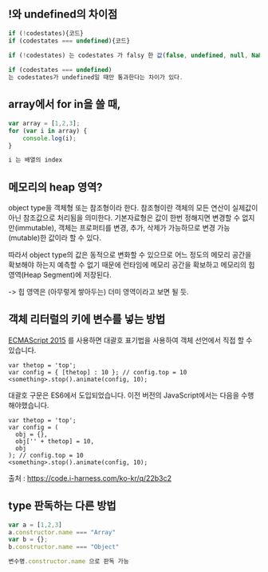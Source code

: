 ## !와 undefined의 차이점

```javascript
if (!codestates){코드}
if (codestates === undefined){코드}

if (!codestates) 는 codestates 가 falsy 한 값(false, undefined, null, NaN, 0, ‘’, "") 일 때 조건을 통과하고, 
    
if (codestates === undefined) 
는 codestates가 undefined일 때만 통과한다는 차이가 있다.

```



## array에서 for in을 쓸 때,

```javascript
var array = [1,2,3]; 
for (var i in array) {
    console.log(i);
}

i 는 배열의 index

```



## 메모리의 heap 영역?

object type을 객체형 또는 참조형이라 한다. 참조형이란 객체의 모든 연산이 실제값이 아닌 참조값으로 처리됨을 의미한다. 기본자료형은 값이 한번 정해지면 변경할 수 없지만(immutable), 객체는 프로퍼티를 변경, 추가, 삭제가 가능하므로 변경 가능(mutable)한 값이라 할 수 있다.

따라서 object type의 값은 동적으로 변화할 수 있으므로 어느 정도의 메모리 공간을 확보해야 하는지 예측할 수 없기 때문에 런타임에 메모리 공간을 확보하고 메모리의 힙 영역(Heap Segment)에 저장된다.

-> 힙 영역은 (아무렇게 쌓아두는) 더미 영역이라고 보면 될 듯.



## 객체 리터럴의 키에 변수를 넣는 방법

[ECMAScript 2015](https://kangax.github.io/compat-table/es6/) 를 사용하면 대괄호 표기법을 사용하여 객체 선언에서 직접 할 수 있습니다.

```
var thetop = 'top';
var config = { [thetop] : 10 }; // config.top = 10
<something>.stop().animate(config, 10);
```

대괄호 구문은 ES6에서 도입되었습니다. 이전 버전의 JavaScript에서는 다음을 수행해야했습니다.

```
var thetop = 'top';
var config = (
  obj = {},
  obj['' + thetop] = 10,
  obj
); // config.top = 10
<something>.stop().animate(config, 10);
```

출처 : https://code.i-harness.com/ko-kr/q/22b3c2

## type 판독하는 다른 방법

```javascript
var a = [1,2,3]
a.constructor.name === "Array"
var b = {};
b.constructor.name === "Object"

변수명.constructor.name 으로 판독 가능

```

